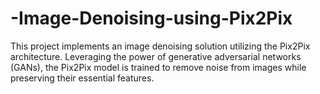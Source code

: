 # -Image-Denoising-using-Pix2Pix
This project implements an image denoising solution utilizing the Pix2Pix architecture. Leveraging the power of generative adversarial networks (GANs), the Pix2Pix model is trained to remove noise from images while preserving their essential features. 
